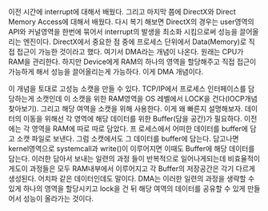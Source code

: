 이전 시간에 interrupt에 대해서 배웠다. 그리고 마지막 쯤에 DirectX와 Direct Memory Access에 대해서 배웠다. 다시 복기 해보면 DirectX의 경우는 user영역의 API와 커널영역을 한번에 묶어서
interrupt의 발생을 최소화 시킴으로써 성능을 끌어올리는 엔진이다. DirectX에서 중요한 점 중에 프로세스 단위에서 Data(Memory)로 직접 접근이 가능한 것이라고 했다. 여기서 DMA라는 개념이 나온다.
원래는 CPU가 RAM을 관리한다. 하지만 Device에게 RAM의 하나의 영역을 할당해주고 직접 접근이 가능하게 해서 성능을 끌어올리는게 가능하다. 이게 DMA 개념이다.  
  
이 개념을 토대로 고성능 소캣을 만들 수 있다. TCP/IP에서 프로세스 인터페이스를 담당하는게 소캣인데 이 소캣을 위한 RAM영역을 OS 레벨에서 LOCK을 건다(IOCP개념 찾아보기). 
그리고 해당 여역을 소캣을 위해 사용한다. 이게 왜 빠른지 설명해보자. 데이터의 이동을 위해선 각 영역에 해당 데이터를 위한 Buffer(담을 공간)가 필요하다. 이전에는 각 영역을 RAM에 따로 따로 담았다. 프
로세스에서 어떠한 데이터를 buffer에 담고 소캣 파일로 보낸다. 그럼 소캣에서도 그 데이터를 buffer에 담는다. 
담고나면 kernel영역으로 systemcall과 write()이 이루어지면 이때도 Buffer에 해당 데이터를 담는다. 이러한 담아서 보내는 일련의 과정
들이 반복적으로 일어나게되는데 비효율적이게도이 과정들은 모두 RAM내부에서 이루어지고 각 Buffer의 저장공간은 각기 다르게 생성된다. 어치파 같은 데이터인데도 말이다. DMA는 이러한 일련의 과정을 생략할 수 있게
하나의 영역을 할당시키고 lock을 건 뒤 해당 여역의 데이터를 공유할 수 있게 만들어서 성능이 올라가는 것이다. 

